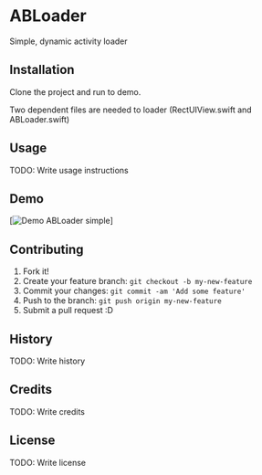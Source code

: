 
# ABLoader

Simple, dynamic activity loader

## Installation

Clone the project and run to demo.

Two dependent files are needed to loader (RectUIView.swift and ABLoader.swift)

## Usage

TODO: Write usage instructions

## Demo
[![Demo ABLoader simple](https://j.gifs.com/4xoBv7.gif)]

## Contributing

1. Fork it!
2. Create your feature branch: `git checkout -b my-new-feature`
3. Commit your changes: `git commit -am 'Add some feature'`
4. Push to the branch: `git push origin my-new-feature`
5. Submit a pull request :D

## History

TODO: Write history

## Credits

TODO: Write credits

## License

TODO: Write license
